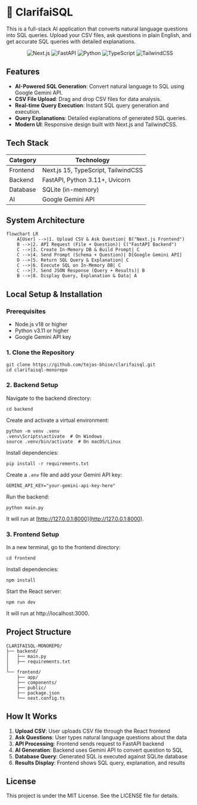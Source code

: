 # 🎯 ClarifaiSQL

This is a full-stack AI application that converts natural language questions into SQL queries. Upload your CSV files, ask questions in plain English, and get accurate SQL queries with detailed explanations.

<p align="center">
  <img src="https://img.shields.io/badge/Next.js-000000?style=for-the-badge&logo=next.js&logoColor=white" alt="Next.js"/>
  <img src="https://img.shields.io/badge/FastAPI-009688?style=for-the-badge&logo=fastapi&logoColor=white" alt="FastAPI"/>
  <img src="https://img.shields.io/badge/Python-3776AB?style=for-the-badge&logo=python&logoColor=white" alt="Python"/>
  <img src="https://img.shields.io/badge/TypeScript-007ACC?style=for-the-badge&logo=typescript&logoColor=white" alt="TypeScript"/>
  <img src="https://img.shields.io/badge/TailwindCSS-38B2AC?style=for-the-badge&logo=tailwind-css&logoColor=white" alt="TailwindCSS"/>
</p>

## Features

- **AI-Powered SQL Generation**: Convert natural language to SQL using Google Gemini API.
- **CSV File Upload**: Drag and drop CSV files for data analysis.
- **Real-time Query Execution**: Instant SQL query generation and execution.
- **Query Explanations**: Detailed explanations of generated SQL queries.
- **Modern UI**: Responsive design built with Next.js and TailwindCSS.

## Tech Stack

| Category   | Technology                    |
|------------|-------------------------------|
| Frontend   | Next.js 15, TypeScript, TailwindCSS |
| Backend    | FastAPI, Python 3.11+, Uvicorn  |
| Database   | SQLite (in-memory)            |
| AI         | Google Gemini API             |

## System Architecture

```mermaid
flowchart LR
    A[User] -->|1. Upload CSV & Ask Question| B("Next.js Frontend")
    B -->|2. API Request (File + Question)| C("FastAPI Backend")
    C -->|3. Create In-Memory DB & Build Prompt| C
    C -->|4. Send Prompt (Schema + Question)| D[Google Gemini API]
    D -->|5. Return SQL Query & Explanation| C
    C -->|6. Execute SQL on In-Memory DB| C
    C -->|7. Send JSON Response (Query + Results)| B
    B -->|8. Display Query, Explanation & Data| A
```

## Local Setup & Installation

### Prerequisites

- Node.js v18 or higher
- Python v3.11 or higher
- Google Gemini API key

### 1. Clone the Repository

```
git clone https://github.com/tejas-bhise/clarifaisql.git
cd clarifaisql-monorepo
```

### 2. Backend Setup

Navigate to the backend directory:

```
cd backend
```

Create and activate a virtual environment:

```
python -m venv .venv
.venv\Scripts\activate  # On Windows
source .venv/bin/activate  # On macOS/Linux
```

Install dependencies:

```
pip install -r requirements.txt
```

Create a `.env` file and add your Gemini API key:

```
GEMINI_API_KEY="your-gemini-api-key-here"
```

Run the backend:

```
python main.py
```

It will run at [http://127.0.0.1:8000](http://127.0.0.1:8000).

### 3. Frontend Setup

In a new terminal, go to the frontend directory:

```
cd frontend
```

Install dependencies:

```
npm install
```

Start the React server:

```
npm run dev
```

It will run at http://localhost:3000.

## Project Structure

```
CLARIFAISQL-MONOREPO/
├── backend/
│   ├── main.py
│   ├── requirements.txt
│ 
└── frontend/
    ├── app/
    ├── components/
    ├── public/
    ├── package.json
    └── next.config.ts
```

## How It Works

1. **Upload CSV**: User uploads CSV file through the React frontend
2. **Ask Questions**: User types natural language questions about the data
3. **API Processing**: Frontend sends request to FastAPI backend
4. **AI Generation**: Backend uses Gemini API to convert question to SQL
5. **Database Query**: Generated SQL is executed against SQLite database
6. **Results Display**: Frontend shows SQL query, explanation, and results

## License

This project is under the MIT License. See the LICENSE file for details.
```